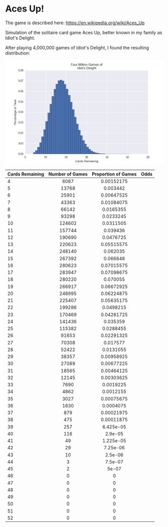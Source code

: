# Aces Up!

The game is described here: https://en.wikipedia.org/wiki/Aces_Up

Simulation of the solitaire card game Aces Up, better known in my family as Idiot's Delight.

After playing 4,000,000 games of Idiot's Delight, I found the resulting distribution:

![Snapshot](./images/figure_1.png)

| Cards Remaining | Number of Games | Proportion of Games  | Odds |
| ------------- |:-------------:|:-----:| ---------:|
| 4 | 6087 | 0.00152175 |  |
| 5 | 13768 | 0.003442 |  |
| 6 | 25901 | 0.00647525 |  |
| 7 | 43363 | 0.01084075 |  |
| 8 | 66142 | 0.0165355 |  |
| 9 | 93298 | 0.0233245 |  |
| 10 | 124602 | 0.0311505 |  |
| 11 | 157744 | 0.039436 |  |
| 12 | 190690 |  0.0476725 |  |
| 13 | 220623 | 0.05515575 |  |
| 14 | 248140 | 0.062035 |  |
| 15 | 267392 | 0.066848 |  |
| 16 | 280623 | 0.07015575 |  |
| 17 | 283947 | 0.07098675 |  |
| 18 | 280220 | 0.070055 |  |
| 19 | 266917 | 0.06672925 |  |
| 20 | 248995 | 0.06224875 |  |
| 21 | 225407 | 0.05635175 |  |
| 22 | 199286 | 0.0498215 |  |
| 23 | 170469 | 0.04261725 |  |
| 24 | 141436 | 0.035359 |  |
| 25 | 115382 | 0.0288455 |  |
| 26 | 91653 | 0.02291325 |  |
| 27 | 70308 | 0.017577 |  |
| 28 | 52422 |  0.0131055|  |
| 29 | 38357 | 0.00958925 |  |
| 30 | 27089 | 0.00677225 |  |
| 31 | 18565 | 0.00464125 |  |
| 32 | 12145 | 0.00303625 |  |
| 33 | 7690 | 0.0019225 |  |
| 34 | 4862 | 0.0012155 |  |
| 35 | 3027 | 0.00075675 |  |
| 36 | 1630 | 0.0004075 |  |
| 37 | 879 | 0.00021975 |  |
| 38 | 475 | 0.00011875 |  |
| 39 | 257 | 6.425e-05 |  |
| 40 | 116 | 2.9e-05 |  |
| 41 | 49 | 1.225e-05 |  |
| 42 | 29 | 7.25e-06 |  |
| 43 | 10 | 2.5e-06 |  |
| 44 | 3 | 7.5e-07 |  |
| 45 | 2 | 5e-07 |  |
| 46 | 0 | 0 |  |
| 47 | 0 | 0 |  |
| 48 | 0 | 0 |  |
| 49 | 0 | 0 |  |
| 50 | 0 | 0 |  |
| 51 | 0 | 0 |  |
| 52 | 0 | 0 |  |